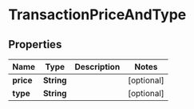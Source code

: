 

# TransactionPriceAndType


## Properties

| Name | Type | Description | Notes |
|------------ | ------------- | ------------- | -------------|
|**price** | **String** |  |  [optional] |
|**type** | **String** |  |  [optional] |



